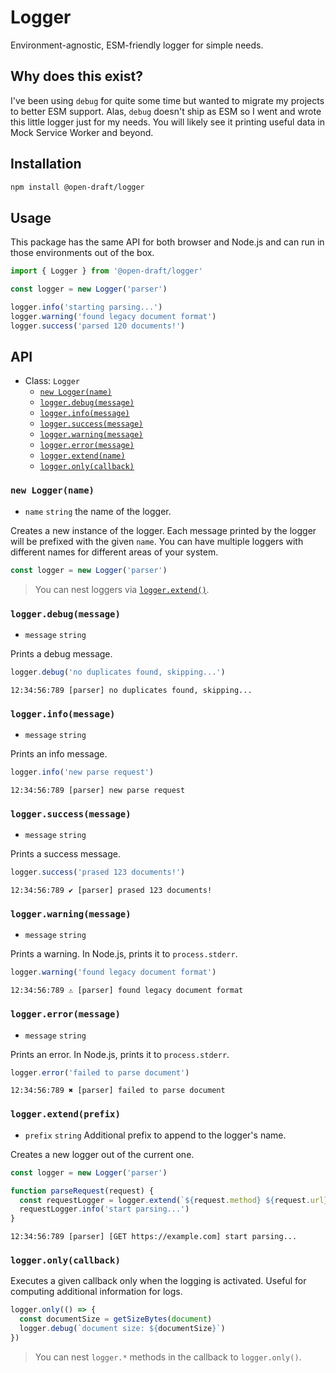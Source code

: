 # Logger

Environment-agnostic, ESM-friendly logger for simple needs.

## Why does this exist?

I've been using `debug` for quite some time but wanted to migrate my projects to better ESM support. Alas, `debug` doesn't ship as ESM so I went and wrote this little logger just for my needs. You will likely see it printing useful data in Mock Service Worker and beyond.

## Installation

```sh
npm install @open-draft/logger
```

## Usage

This package has the same API for both browser and Node.js and can run in those environments out of the box.

```js
import { Logger } from '@open-draft/logger'

const logger = new Logger('parser')

logger.info('starting parsing...')
logger.warning('found legacy document format')
logger.success('parsed 120 documents!')
```

## API

- Class: `Logger`
  - [`new Logger(name)`](#new-loggername)
  - [`logger.debug(message)`](#loggerdebugmessage)
  - [`logger.info(message)`](#loggerinfomessage)
  - [`logger.success(message)`](#loggersuccessmessage)
  - [`logger.warning(message)`](#loggerwarningmessage)
  - [`logger.error(message)`](#loggererrormessage)
  - [`logger.extend(name)`](#loggerextendprefix)
  - [`logger.only(callback)`](#loggeronlycallback)

### `new Logger(name)`

- `name` `string` the name of the logger.

Creates a new instance of the logger. Each message printed by the logger will be prefixed with the given `name`. You can have multiple loggers with different names for different areas of your system.

```js
const logger = new Logger('parser')
```

> You can nest loggers via [`logger.extend()`](#loggerextendprefix).

### `logger.debug(message)`

- `message` `string`

Prints a debug message.

```js
logger.debug('no duplicates found, skipping...')
```

```
12:34:56:789 [parser] no duplicates found, skipping...
```

### `logger.info(message)`

- `message` `string`

Prints an info message.

```js
logger.info('new parse request')
```

```
12:34:56:789 [parser] new parse request
```

### `logger.success(message)`

- `message` `string`

Prints a success message.

```js
logger.success('prased 123 documents!')
```

```
12:34:56:789 ✔ [parser] prased 123 documents!
```

### `logger.warning(message)`

- `message` `string`

Prints a warning. In Node.js, prints it to `process.stderr`.

```js
logger.warning('found legacy document format')
```

```
12:34:56:789 ⚠ [parser] found legacy document format
```

### `logger.error(message)`

- `message` `string`

Prints an error. In Node.js, prints it to `process.stderr`.

```js
logger.error('failed to parse document')
```

```
12:34:56:789 ✖ [parser] failed to parse document
```

### `logger.extend(prefix)`

- `prefix` `string` Additional prefix to append to the logger's name.

Creates a new logger out of the current one.

```js
const logger = new Logger('parser')

function parseRequest(request) {
  const requestLogger = logger.extend(`${request.method} ${request.url}`)
  requestLogger.info('start parsing...')
}
```

```
12:34:56:789 [parser] [GET https://example.com] start parsing...
```

### `logger.only(callback)`

Executes a given callback only when the logging is activated. Useful for computing additional information for logs.

```js
logger.only(() => {
  const documentSize = getSizeBytes(document)
  logger.debug(`document size: ${documentSize}`)
})
```

> You can nest `logger.*` methods in the callback to `logger.only()`.
